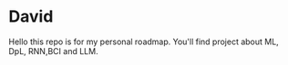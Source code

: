 # David
Hello this repo is for my personal roadmap. You'll find project about ML, DpL, RNN,BCI and LLM.

